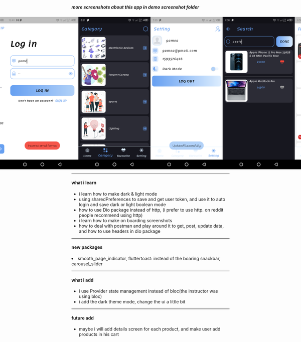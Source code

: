 ##### more screenshots about this app in demo screenshot folder

<div style="display:flex; justify-content: center; align-items: center">
  <img src='demo%20ScreenShoots/Screenshot_20221208-210303.png' width='230'/>
  <img src='demo%20ScreenShoots/Screenshot_20221208-204203.png' width='230'/>
  <img src='demo%20ScreenShoots/Screenshot_20221207-124911.png' width='230'/>
  <img src='demo%20ScreenShoots/Screenshot_20221208-202131.png' width='230'/>
  
  <hr/>
  
  <img src='demo%20ScreenShoots/Screenshot_20221207-152034.png' width='230'/>
  <img src='demo%20ScreenShoots/Screenshot_20221208-210007.png' width='230'/>
  <img src='demo%20ScreenShoots/Screenshot_20221208-203038.png' width='230'/>
  <img src='demo%20ScreenShoots/Screenshot_20221207-130907.png' width='230'/>
</div>

<hr/>
<h4>what i learn</h4>

<ul>
  <li>i learn how to make dark & light mode</li>
  <li>using sharedPreferences to save and get user token, and use it to auto login and save dark or light boolean mode</li>
  <li>how to use Dio package instead of http, (i prefer to use http. on reddit people recommend using http)</li>
  <li>i learn how to make on boarding screenshots</li>
  <li>how to deal with postman and play around it to get, post, update data, and how to use headers in dio package</li>
</ul>

<hr/>
<h4>new packages</h4>

<li>smooth_page_indicator, fluttertoast: instead of the boaring snackbar, carousel_slider</li>

<hr/>
<h4>what i add</h4>

<ul>
  <li>i use Provider state management instead of bloc(the instructor was using bloc)</li>
  <li>i add the dark theme mode, change the ui a little bit</li>
</ul>

<hr/>
<h4>future add</h4>

<ul>
  <li>maybe i will add details screen for each product, and make user add products in his cart</li>
</ul>










